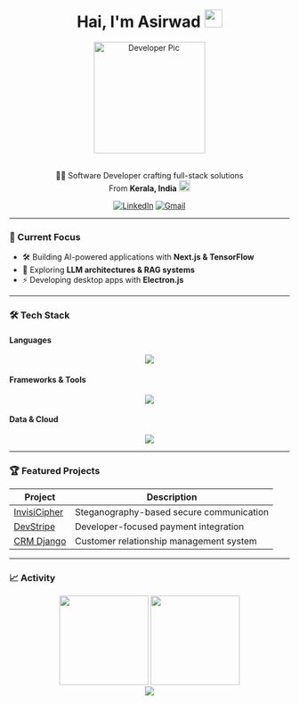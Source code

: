 <div align="center"> 
    <h1>Hai, I'm Asirwad <img src="https://media.giphy.com/media/hvRJCLFzcasrR4ia7z/giphy.gif" width="32"></h1>
    <img alt="Developer Pic" src="https://github.com/Asirwad/Asirwad/assets/85600836/40af2ead-6cc6-47d8-bd46-db0664f923ad" width="200"/>
    <br/><br/>
    <p>🙏🏻 Software Developer crafting full-stack solutions <br/>
        From <b>Kerala, India</b> <img src="https://upload.wikimedia.org/wikipedia/en/4/41/Flag_of_India.svg" width="20" /></p>
    <div>
        <a href="https://www.linkedin.com/in/asirwad-sali-58446620a" target="_blank"><img alt="LinkedIn"
                src="https://img.shields.io/badge/linkedin-%230077B5.svg?&style=for-the-badge&logo=linkedin&logoColor=white" /></a>
        <a href="mailto:asirwadsali@gmail.com" target="_blank"><img alt="Gmail"
                src="https://img.shields.io/badge/-Gmail-D14836?style=for-the-badge&logo=Gmail&logoColor=white" /></a>
    </div>
</div>

---

### 🔮 Current Focus
- 🛠️ Building AI-powered applications with **Next.js & TensorFlow**
- 🧠 Exploring **LLM architectures & RAG systems**
- ⚡ Developing desktop apps with **Electron.js**

---

### 🛠️ Tech Stack
#### **Languages**
<p align="center">
  <img src="https://skillicons.dev/icons?i=py,c,cpp,java&theme=dark" />
</p>

#### **Frameworks & Tools**
<p align="center">
  <img src="https://skillicons.dev/icons?i=nodejs,nextjs,spring,tensorflow,pytorch,django,electron,qt,opencv&theme=dark" />
</p>

#### **Data & Cloud**
<p align="center">
  <img src="https://skillicons.dev/icons?i=mongodb,mysql,postgres,github,linux&theme=dark" />
</p>

---

### 🏆 Featured Projects
| Project | Description |
|---------|-------------|
| [InvisiCipher](https://github.com/Asirwad/InvisiCipher) | Steganography-based secure communication |
| [DevStripe](https://github.com/Asirwad/DevStripe) | Developer-focused payment integration |
| [CRM Django](https://github.com/Asirwad/CRM-App-using-Django) | Customer relationship management system |

---

### 📈 Activity
<div align="center">
  <img height="160" src="https://github-readme-stats.vercel.app/api?username=Asirwad&show_icons=true&theme=dark&hide_border=true" />
  <img height="160" src="https://github-readme-stats.vercel.app/api/top-langs/?username=Asirwad&layout=compact&theme=dark&hide_border=true" />
</div>

<div align="center">
  <img src="https://komarev.com/ghpvc/?username=Asirwad&color=blueviolet" />
</div>
